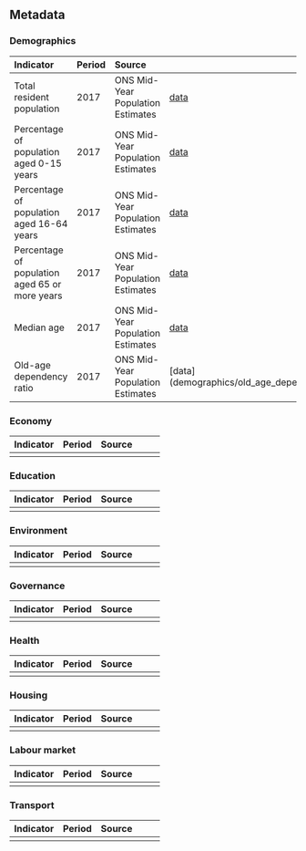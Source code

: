 
## Metadata

### Demographics

| Indicator     | Period        | Source        | &nbsp;         | &nbsp;       |
|:------------- |:------------- |:------------- |:------------- |:------------- |
| Total resident population | 2017 | ONS Mid-Year Population Estimates | [data](demographics/total_resident_population.csv) | [code](demographics/R/total_resident_population.R) |
| Percentage of population aged 0-15 years | 2017 | ONS Mid-Year Population Estimates | [data](demographics/population_0-15_years.csv) | [code](demographics/R/population_0-15_years.R) |
| Percentage of population aged 16-64 years | 2017 | ONS Mid-Year Population Estimates | [data](demographics/population_16-64_years.csv) | [code](demographics/R/population_16-64_years.R) |
| Percentage of population aged 65 or more years | 2017 | ONS Mid-Year Population Estimates | [data](demographics/population_65_or_more_years.csv) | [code](demographics/R/population_65_or_more_years.R) |
| Median age | 2017 | ONS Mid-Year Population Estimates | [data](demographics/median_age.csv) | [code](demographics/R/median_age.R) |
| Old-age dependency ratio | 2017 | ONS Mid-Year Population Estimates | [data](demographics/old_age_dependency_ratio.csv] | [code](demographics/R/old_age_dependency_ratio.R) |

### Economy

| Indicator     | Period        | Source        | &nbsp;        | &nbsp;        |
|:------------- |:------------- |:------------- |:------------- |:------------- |
|  |  |  |  |  |  |

### Education

| Indicator     | Period        | Source        | &nbsp;        | &nbsp;        |
|:------------- |:------------- |:------------- |:------------- |:------------- |
|  |  |  |  |  |  |

### Environment

| Indicator     | Period        | Source        | &nbsp;        | &nbsp;        |
|:------------- |:------------- |:------------- |:------------- |:------------- |
|  |  |  |  |  |  |

### Governance

| Indicator     | Period        | Source        | &nbsp;        | &nbsp;        |
|:------------- |:------------- |:------------- |:------------- |:------------- |
|  |  |  |  |  |  |

### Health

| Indicator     | Period        | Source        | &nbsp;        | &nbsp;        |
|:------------- |:------------- |:------------- |:------------- |:------------- |
|  |  |  |  |  |  |

### Housing

| Indicator     | Period        | Source        | &nbsp;        | &nbsp;        |
|:------------- |:------------- |:------------- |:------------- |:------------- |
|  |  |  |  |  |  |

### Labour market

| Indicator     | Period        | Source        | &nbsp;        | &nbsp;        |
|:------------- |:------------- |:------------- |:------------- |:------------- |
|  |  |  |  |  |  |

### Transport

| Indicator     | Period        | Source        | &nbsp;        | &nbsp;        |
|:------------- |:------------- |:------------- |:------------- |:------------- |
|  |  |  |  |  |  |
